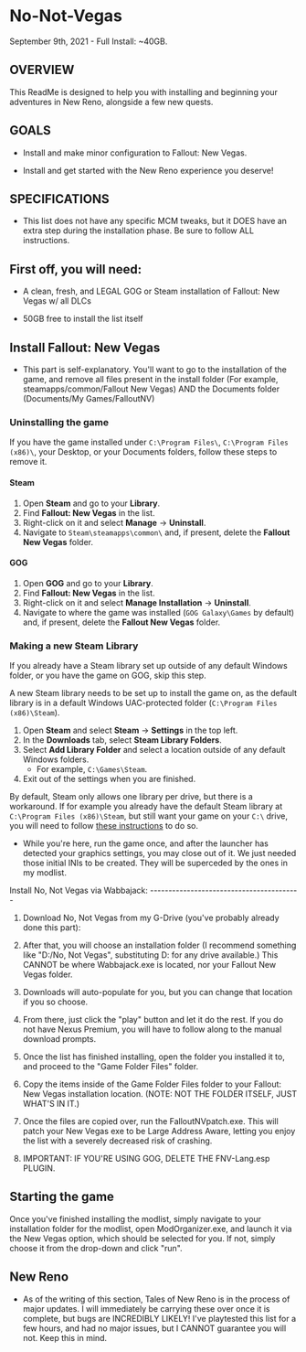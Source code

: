 # No-Not-Vegas

September 9th, 2021 - Full Install: ~40GB.

## OVERVIEW

This ReadMe is designed to help you with installing and beginning your adventures in New Reno, alongside a few new quests.

## GOALS

-  Install and make minor configuration to Fallout: New Vegas.

-  Install and get started with the New Reno experience you deserve!

## SPECIFICATIONS

- This list does not have any specific MCM tweaks, but it DOES have an extra step during the installation phase. Be sure to follow ALL instructions.

## First off, you will need:

-   A clean, fresh, and LEGAL GOG or Steam installation of Fallout: New Vegas w/ all DLCs

-   50GB free to install the list itself

## Install Fallout: New Vegas

- This part is self-explanatory. You'll want to go to the installation of the game, and remove all files present in the install folder (For example, steamapps/common/Fallout New Vegas) AND the Documents folder (Documents/My Games/FalloutNV)

### Uninstalling the game

If you have the game installed under `C:\Program Files\`, `C:\Program Files (x86)\`, your Desktop, or your Documents folders, follow these steps to remove it.

#### Steam

1. Open **Steam** and go to your **Library**.
2. Find **Fallout: New Vegas** in the list.
3. Right-click on it and select **Manage** -> **Uninstall**.
4. Navigate to `Steam\steamapps\common\` and, if present, delete the **Fallout New Vegas** folder.

#### GOG

1. Open **GOG** and go to your **Library**.
2. Find **Fallout: New Vegas** in the list.
3. Right-click on it and select **Manage Installation** -> **Uninstall**.
4. Navigate to where the game was installed (`GOG Galaxy\Games` by default) and, if present, delete the **Fallout New Vegas** folder.

### Making a new Steam Library

If you already have a Steam library set up outside of any default Windows folder, or you have the game on GOG, skip this step.

A new Steam library needs to be set up to install the game on, as the default library is in a default Windows UAC-protected folder (`C:\Program Files (x86)\Steam`).

1. Open **Steam** and select **Steam** -> **Settings** in the top left.
2. In the **Downloads** tab, select **Steam Library Folders**.
3. Select **Add Library Folder** and select a location outside of any default Windows folders.
   * For example, `C:\Games\Steam`.
4. Exit out of the settings when you are finished.

By default, Steam only allows one library per drive, but there is a workaround. If for example you already have the default Steam library at `C:\Program Files (x86)\Steam`, but still want your game on your `C:\` drive, you will need to follow [these instructions](https://github.com/LostDragonist/steam-library-setup-tool/wiki/Usage-Guide) to do so.

- While you're here, run the game once, and after the launcher has detected your graphics settings, you may close out of it. We just needed those initial INIs to be created. They will be superceded by the ones in my modlist.

Install No, Not Vegas via Wabbajack: 
----------------------------------------- 

1.  Download No, Not Vegas from my G-Drive (you've probably already done this part): 

2.  After that, you will choose an installation folder (I recommend something like "D:/No, Not Vegas", substituting D: for any drive available.) This CANNOT be where Wabbajack.exe is located, nor your Fallout New Vegas folder.

3.  Downloads will auto-populate for you, but you can change that location if you so choose. 

4.  From there, just click the "play" button and let it do the rest. If you do not have Nexus Premium, you will have to follow along to the manual download prompts.

5. Once the list has finished installing, open the folder you installed it to, and proceed to the "Game Folder Files" folder. 

6. Copy the items inside of the Game Folder Files folder to your Fallout: New Vegas installation location. (NOTE: NOT THE FOLDER ITSELF, JUST WHAT'S IN IT.)

7. Once the files are copied over, run the FalloutNVpatch.exe. This will patch your New Vegas exe to be Large Address Aware, letting you enjoy the list with a severely decreased risk of crashing.

8. IMPORTANT: IF YOU'RE USING GOG, DELETE THE FNV-Lang.esp PLUGIN. 

## Starting the game

Once you've finished installing the modlist, simply navigate to your installation folder for the modlist, open ModOrganizer.exe, and launch it via the New Vegas option, which should be selected for you. If not, simply choose it from the drop-down and click "run". 

## New Reno

- As of the writing of this section, Tales of New Reno is in the process of major updates. I will immediately be carrying these over once it is complete, but bugs are INCREDIBLY LIKELY! I've playtested this list for a few hours, and had no major issues, but I CANNOT guarantee you will not. Keep this in mind. 
